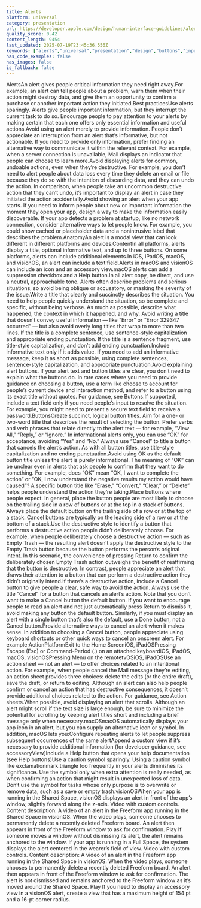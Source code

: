 ```yaml
---
title: Alerts
platform: universal
category: presentation
url: https://developer.apple.com/design/human-interface-guidelines/alerts
quality_score: 0.42
content_length: 9454
last_updated: 2025-07-19T23:45:36.556Z
keywords: ["alerts","universal","presentation","design","buttons","input","controls","system"]
has_code_examples: false
has_images: false
is_fallback: false
---
```


AlertsAn alert gives people critical information they need right away.For example, an alert can tell people about a problem, warn them when their action might destroy data, and give them an opportunity to confirm a purchase or another important action they initiated.Best practicesUse alerts sparingly. Alerts give people important information, but they interrupt the current task to do so. Encourage people to pay attention to your alerts by making certain that each one offers only essential information and useful actions.Avoid using an alert merely to provide information. People don’t appreciate an interruption from an alert that’s informative, but not actionable. If you need to provide only information, prefer finding an alternative way to communicate it within the relevant context. For example, when a server connection is unavailable, Mail displays an indicator that people can choose to learn more.Avoid displaying alerts for common, undoable actions, even when they’re destructive. For example, you don’t need to alert people about data loss every time they delete an email or file because they do so with the intention of discarding data, and they can undo the action. In comparison, when people take an uncommon destructive action that they can’t undo, it’s important to display an alert in case they initiated the action accidentally.Avoid showing an alert when your app starts. If you need to inform people about new or important information the moment they open your app, design a way to make the information easily discoverable. If your app detects a problem at startup, like no network connection, consider alternative ways to let people know. For example, you could show cached or placeholder data and a nonintrusive label that describes the problem.AnatomyAn alert is a modal view that can look different in different platforms and devices.ContentIn all platforms, alerts display a title, optional informative text, and up to three buttons. On some platforms, alerts can include additional elements.In iOS, iPadOS, macOS, and visionOS, an alert can include a text field.Alerts in macOS and visionOS can include an icon and an accessory view.macOS alerts can add a suppression checkbox and a Help button.In all alert copy, be direct, and use a neutral, approachable tone. Alerts often describe problems and serious situations, so avoid being oblique or accusatory, or masking the severity of the issue.Write a title that clearly and succinctly describes the situation. You need to help people quickly understand the situation, so be complete and specific, without being verbose. As much as possible, describe what happened, the context in which it happened, and why. Avoid writing a title that doesn’t convey useful information — like “Error” or “Error 329347 occurred” — but also avoid overly long titles that wrap to more than two lines. If the title is a complete sentence, use sentence-style capitalization and appropriate ending punctuation. If the title is a sentence fragment, use title-style capitalization, and don’t add ending punctuation.Include informative text only if it adds value. If you need to add an informative message, keep it as short as possible, using complete sentences, sentence-style capitalization, and appropriate punctuation.Avoid explaining alert buttons. If your alert text and button titles are clear, you don’t need to explain what the buttons do. In rare cases where you need to provide guidance on choosing a button, use a term like choose to account for people’s current device and interaction method, and refer to a button using its exact title without quotes. For guidance, see Buttons.If supported, include a text field only if you need people’s input to resolve the situation. For example, you might need to present a secure text field to receive a password.ButtonsCreate succinct, logical button titles. Aim for a one- or two-word title that describes the result of selecting the button. Prefer verbs and verb phrases that relate directly to the alert text — for example, “View All,” “Reply,” or “Ignore.” In informational alerts only, you can use “OK” for acceptance, avoiding “Yes” and “No.” Always use “Cancel” to title a button that cancels the alert’s action. As with all button titles, use title-style capitalization and no ending punctuation.Avoid using OK as the default button title unless the alert is purely informational. The meaning of “OK” can be unclear even in alerts that ask people to confirm that they want to do something. For example, does “OK” mean “OK, I want to complete the action” or “OK, I now understand the negative results my action would have caused”? A specific button title like “Erase,” “Convert,” “Clear,” or “Delete” helps people understand the action they’re taking.Place buttons where people expect. In general, place the button people are most likely to choose on the trailing side in a row of buttons or at the top in a stack of buttons. Always place the default button on the trailing side of a row or at the top of a stack. Cancel buttons are typically on the leading side of a row or at the bottom of a stack.Use the destructive style to identify a button that performs a destructive action people didn’t deliberately choose. For example, when people deliberately choose a destructive action — such as Empty Trash — the resulting alert doesn’t apply the destructive style to the Empty Trash button because the button performs the person’s original intent. In this scenario, the convenience of pressing Return to confirm the deliberately chosen Empty Trash action outweighs the benefit of reaffirming that the button is destructive. In contrast, people appreciate an alert that draws their attention to a button that can perform a destructive action they didn’t originally intend.If there’s a destructive action, include a Cancel button to give people a clear, safe way to avoid the action. Always use the title “Cancel” for a button that cancels an alert’s action. Note that you don’t want to make a Cancel button the default button. If you want to encourage people to read an alert and not just automatically press Return to dismiss it, avoid making any button the default button. Similarly, if you must display an alert with a single button that’s also the default, use a Done button, not a Cancel button.Provide alternative ways to cancel an alert when it makes sense. In addition to choosing a Cancel button, people appreciate using keyboard shortcuts or other quick ways to cancel an onscreen alert. For example:ActionPlatformExit to the Home ScreeniOS, iPadOSPressing Escape (Esc) or Command-Period (.) on an attached keyboardiOS, iPadOS, macOS, visionOSPressing Menu on the remotetvOSiOS, iPadOSUse an action sheet — not an alert — to offer choices related to an intentional action. For example, when people cancel the Mail message they’re editing, an action sheet provides three choices: delete the edits (or the entire draft), save the draft, or return to editing. Although an alert can also help people confirm or cancel an action that has destructive consequences, it doesn’t provide additional choices related to the action. For guidance, see Action sheets.When possible, avoid displaying an alert that scrolls. Although an alert might scroll if the text size is large enough, be sure to minimize the potential for scrolling by keeping alert titles short and including a brief message only when necessary.macOSmacOS automatically displays your app icon in an alert, but you can supply an alternative icon or symbol. In addition, macOS lets you:Configure repeating alerts to let people suppress subsequent occurrences of the same alertAppend a custom view if it’s necessary to provide additional information (for developer guidance, see accessoryView)Include a Help button that opens your help documentation (see Help buttons)Use a caution symbol sparingly. Using a caution symbol like exclamationmark.triangle too frequently in your alerts diminishes its significance. Use the symbol only when extra attention is really needed, as when confirming an action that might result in unexpected loss of data. Don’t use the symbol for tasks whose only purpose is to overwrite or remove data, such as a save or empty trash.visionOSWhen your app is running in the Shared Space, visionOS displays an alert in front of the app’s window, slightly forward along the z-axis. Video with custom controls. Content description: A video of an alert in the Freeform app running in the Shared Space in visionOS. When the video plays, someone chooses to permanently delete a recently deleted Freeform board. An alert then appears in front of the Freeform window to ask for confirmation. Play If someone moves a window without dismissing its alert, the alert remains anchored to the window. If your app is running in a Full Space, the system displays the alert centered in the wearer’s field of view. Video with custom controls. Content description: A video of an alert in the Freeform app running in the Shared Space in visionOS. When the video plays, someone chooses to permanently delete a recently deleted Freeform board. An alert then appears in front of the Freeform window to ask for confirmation. The alert is not dismissed and remains anchored to the Freeform window as it’s moved around the Shared Space. Play If you need to display an accessory view in a visionOS alert, create a view that has a maximum height of 154 pt and a 16-pt corner radius.